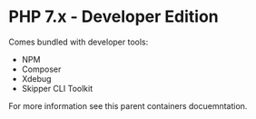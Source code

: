 PHP 7.x - Developer Edition
===========================

Comes bundled with developer tools:

* NPM
* Composer
* Xdebug
* Skipper CLI Toolkit

For more information see this parent containers docuemntation.
